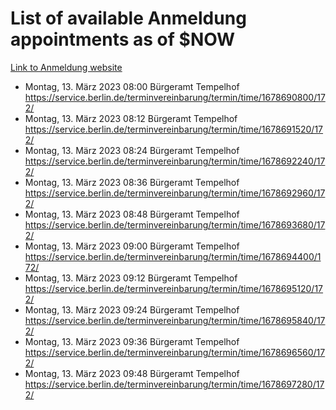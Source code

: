 # List of available Anmeldung appointments as of $NOW
[Link to Anmeldung website](https://service.berlin.de/terminvereinbarung/termin/tag.php?termin=1&anliegen[]=120686&dienstleisterlist=122210,122217,327316,122219,327312,122227,327314,122231,327346,122243,327348,122254,122252,329742,122260,329745,122262,329748,122271,327278,122273,327274,122277,327276,330436,122280,327294,122282,327290,122284,327292,122291,327270,122285,327266,122286,327264,122296,327268,150230,329760,122297,327286,122294,327284,122312,329763,122314,329775,122304,327330,122311,327334,122309,327332,317869,122281,327352,122279,329772,122283,122276,327324,122274,327326,122267,329766,122246,327318,122251,327320,122257,327322,122208,327298,122226,327300&herkunft=http%3A%2F%2Fservice.berlin.de%2Fdienstleistung%2F120686%2F)
- Montag, 13. März 2023 08:00 Bürgeramt Tempelhof https://service.berlin.de/terminvereinbarung/termin/time/1678690800/172/
- Montag, 13. März 2023 08:12 Bürgeramt Tempelhof https://service.berlin.de/terminvereinbarung/termin/time/1678691520/172/
- Montag, 13. März 2023 08:24 Bürgeramt Tempelhof https://service.berlin.de/terminvereinbarung/termin/time/1678692240/172/
- Montag, 13. März 2023 08:36 Bürgeramt Tempelhof https://service.berlin.de/terminvereinbarung/termin/time/1678692960/172/
- Montag, 13. März 2023 08:48 Bürgeramt Tempelhof https://service.berlin.de/terminvereinbarung/termin/time/1678693680/172/
- Montag, 13. März 2023 09:00 Bürgeramt Tempelhof https://service.berlin.de/terminvereinbarung/termin/time/1678694400/172/
- Montag, 13. März 2023 09:12 Bürgeramt Tempelhof https://service.berlin.de/terminvereinbarung/termin/time/1678695120/172/
- Montag, 13. März 2023 09:24 Bürgeramt Tempelhof https://service.berlin.de/terminvereinbarung/termin/time/1678695840/172/
- Montag, 13. März 2023 09:36 Bürgeramt Tempelhof https://service.berlin.de/terminvereinbarung/termin/time/1678696560/172/
- Montag, 13. März 2023 09:48 Bürgeramt Tempelhof https://service.berlin.de/terminvereinbarung/termin/time/1678697280/172/
